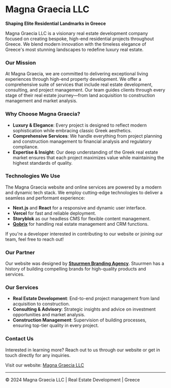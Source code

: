 # Magna Graecia LLC

**Shaping Elite Residential Landmarks in Greece**

Magna Graecia LLC is a visionary real estate development company focused on creating bespoke, high-end residential projects throughout Greece. We blend modern innovation with the timeless elegance of Greece's most stunning landscapes to redefine luxury real estate.

### Our Mission

At Magna Graecia, we are committed to delivering exceptional living experiences through high-end property development. We offer a comprehensive suite of services that include real estate development, consulting, and project management. Our team guides clients through every stage of their real estate journey—from land acquisition to construction management and market analysis.

### Why Choose Magna Graecia?

- **Luxury & Elegance**: Every project is designed to reflect modern sophistication while embracing classic Greek aesthetics.
- **Comprehensive Services**: We handle everything from project planning and construction management to financial analysis and regulatory compliance.
- **Expertise & Insight**: Our deep understanding of the Greek real estate market ensures that each project maximizes value while maintaining the highest standards of quality.

### Technologies We Use

The Magna Graecia website and online services are powered by a modern and dynamic tech stack. We employ cutting-edge technologies to deliver a seamless and performant experience:

- **Next.js** and **React** for a responsive and dynamic user interface.
- **Vercel** for fast and reliable deployment.
- **Storyblok** as our headless CMS for flexible content management.
- **[Qobrix](https://qobrix.com/)** for handling real estate management and CRM functions.

If you're a developer interested in contributing to our website or joining our team, feel free to reach out!

### Our Partner

Our website was designed by **[Stuurmen Branding Agency](https://stuur.men/)**. Stuurmen has a history of building compelling brands for high-quality products and services.

### Our Services

- **Real Estate Development**: End-to-end project management from land acquisition to construction.
- **Consulting & Advisory**: Strategic insights and advice on investment opportunities and market analysis.
- **Construction Management**: Supervision of building processes, ensuring top-tier quality in every project.

### Contact Us

Interested in learning more? Reach out to us through our website or get in touch directly for any inquiries.

Visit our website: [Magna Graecia LLC](https://magnagraecia.com/)

---
© 2024 Magna Graecia LLC | Real Estate Development | Greece
